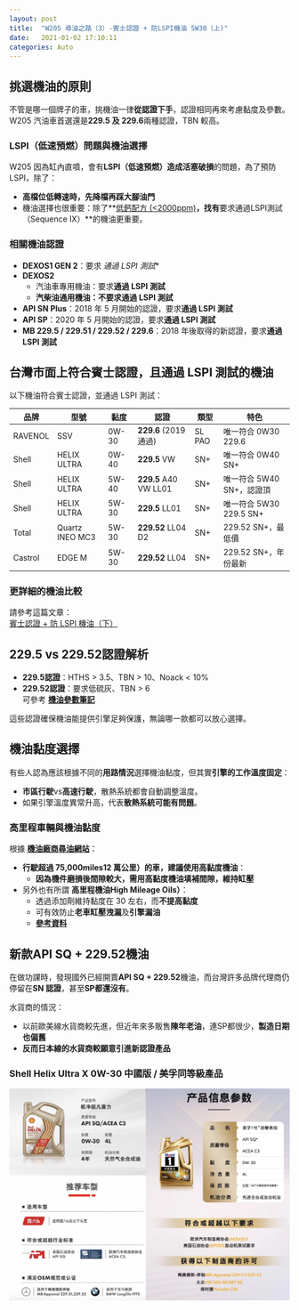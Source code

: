 ```yaml
---
layout: post
title:  "W205 尋油之路（3）-賓士認證 + 防LSPI機油 5W30（上)"
date:   2021-01-02 17:10:11
categories: Auto
---
```

## 挑選機油的原則

不管是哪一個牌子的車，挑機油一律**從認證下手**，認證相同再來考慮黏度及參數。  
W205 汽油車首選還是**229.5 及 229.6**兩種認證，TBN 較高。

### **LSPI（低速預燃）問題與機油選擇**
W205 因為缸內直噴，會有**LSPI（低速預燃）造成活塞破損**的問題，為了預防 LSPI，除了：
- **高檔位低轉速時，先降檔再踩大腳油門**
- 機油選擇也很重要：除了**[低鈣配方 (<2000ppm)](/2021/oil-parameter.html)**，找有**要求通過LSPI測試（Sequence IX）**的機油更重要。

### **相關機油認證**
- **DEXOS1 GEN 2**：要求 *通過 LSPI 測試**
- **DEXOS2**
  - 汽油車專用機油：要求**通過 LSPI 測試**
  - **汽柴油通用機油：不要求通過 LSPI 測試**
- **API SN Plus**：2018 年 5 月開始的認證，要求**通過 LSPI 測試**
- **API SP**：2020 年 5 月開始的認證，要求**通過 LSPI 測試**
- **MB 229.5 / 229.51 / 229.52 / 229.6**：2018 年後取得的新認證，要求**通過 LSPI 測試**

## **台灣市面上符合賓士認證，且通過 LSPI 測試的機油**
以下機油符合賓士認證，並通過 LSPI 測試：

| 品牌    | 型號 | 黏度  | 認證 | 類型  | 特色 |
|---------|------|------|------|------|------|
| RAVENOL | SSV  | 0W-30 | **229.6** (2019通過) | SL PAO | 唯一符合 0W30 229.6 |
| Shell   | HELIX ULTRA | 0W-40 | **229.5** VW | SN+ | 唯一符合 0W40 SN+ |
| Shell   | HELIX ULTRA | 5W-40 | **229.5** A40 VW LL01 | SN+ | 唯一符合 5W40 SN+，認證頂 |
| Shell   | HELIX ULTRA | 5W-30 | **229.5** LL01 | SN+ | 唯一符合 5W30 229.5 SN+ |
| Total   | Quartz INEO MC3 | 5W-30 | **229.52** LL04 D2 | SN+ | 229.52 SN+，最低價 |
| Castrol | EDGE M | 5W-30 | **229.52** LL04 | SN+ | 229.52 SN+，年份最新 |

### **更詳細的機油比較**
請參考這篇文章：  
[賓士認證 + 防 LSPI 機油（下）](/2021/benz-and-lspi-02.html)

## **229.5 vs 229.52認證解析**
- **229.5認證**：HTHS > 3.5、TBN > 10、Noack < 10%
- **229.52認證**：要求低硫灰、TBN > 6  
  可參考 **[機油參數筆記](/2021/oil-parameter.html)**

這些認證確保機油能提供引擎足夠保護，無論哪一款都可以放心選擇。

## **機油黏度選擇**
有些人認為應該根據不同的**用路情況**選擇機油黏度，但其實**引擎的工作溫度固定**：
- **市區行駛**vs**高速行駛**，散熱系統都會自動調整溫度。
- 如果引擎溫度異常升高，代表**散熱系統可能有問題**。

### **高里程車輛與機油黏度**
根據 **[機油廠商尋油網站](/2020/oil-finder.html)**：
- **行駛超過 75,000miles12 萬公里）**的車，建議使用**高黏度機油**：
  - **因為機件磨損後間隙較大，需用高黏度機油填補間隙，維持缸壓**
- 另外也有所謂 **高里程機油High Mileage Oils）**：
  - 透過添加劑維持黏度在 30 左右，而**不提高黏度**
  - 可有效防止**老車缸壓洩漏**及**引擎漏油**
  - **[參考資料](https://www.machinerylubrication.com/Read/31414/high-mileage-oil)**

## **新款API SQ + 229.52機油**
在做功課時，發現國外已經開賣**API SQ + 229.52**機油，而台灣許多品牌代理商仍停留在**SN 認證**，甚至**SP都還沒有**。

水貨商的情況：
- 以前歐美線水貨商較先進，但近年來多販售**陳年老油**，連SP都很少，**製造日期也偏舊**
- **反而日本線的水貨商較願意引進新認證產品**

### **Shell Helix Ultra X 0W-30 中國版 / 美孚同等級產品**
![Shell Helix Ultra X 0W-30 中國版](/images/mobile01-bdcd0398015144b90240dd50446d80a4.jpg)
